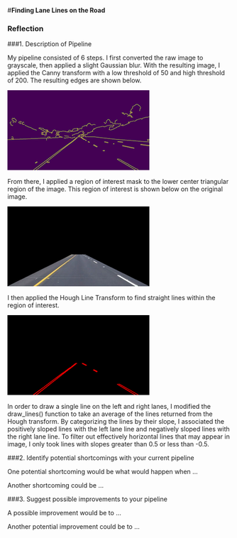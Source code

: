 #**Finding Lane Lines on the Road** 

[//]: # (Image References)

[canny_edges]: ./results/canny_edges.png "Canny Edges"
[hough_lines]: ./results/hough_lines.png "Hough Lines"
[lane_lines]: ./results/lane_lines.png "Lane Lines"
[region_of_interest]: ./results/region_of_interest.png "Region of Interest"
[result]: ./results/whiteCarLaneSwitch.png "result"

### Reflection

###1. Description of Pipeline

My pipeline consisted of 6 steps. I first converted the raw image to grayscale, then applied a slight Gaussian blur. With the resulting image, I applied the Canny transform with a low threshold of 50 and high threshold of 200. The resulting edges are shown below.

![canny_edges.png][canny_edges]

From there, I applied a region of interest mask to the lower center triangular region of the image. This region of interest is shown below on the original image.

![region_of_interest.png][region_of_interest]

I then applied the Hough Line Transform to find straight lines within the region of interest.

![hough_lines.png][hough_lines]

In order to draw a single line on the left and right lanes, I modified the draw_lines() function to take an average of the lines returned from the Hough transform. By categorizing the lines by their slope, I associated the positively sloped lines with the left lane line and negatively sloped lines with the right lane line. To filter out effectively horizontal lines that may appear in image, I only took lines with slopes greater than 0.5 or less than -0.5. 




###2. Identify potential shortcomings with your current pipeline


One potential shortcoming would be what would happen when ... 

Another shortcoming could be ...


###3. Suggest possible improvements to your pipeline

A possible improvement would be to ...

Another potential improvement could be to ...